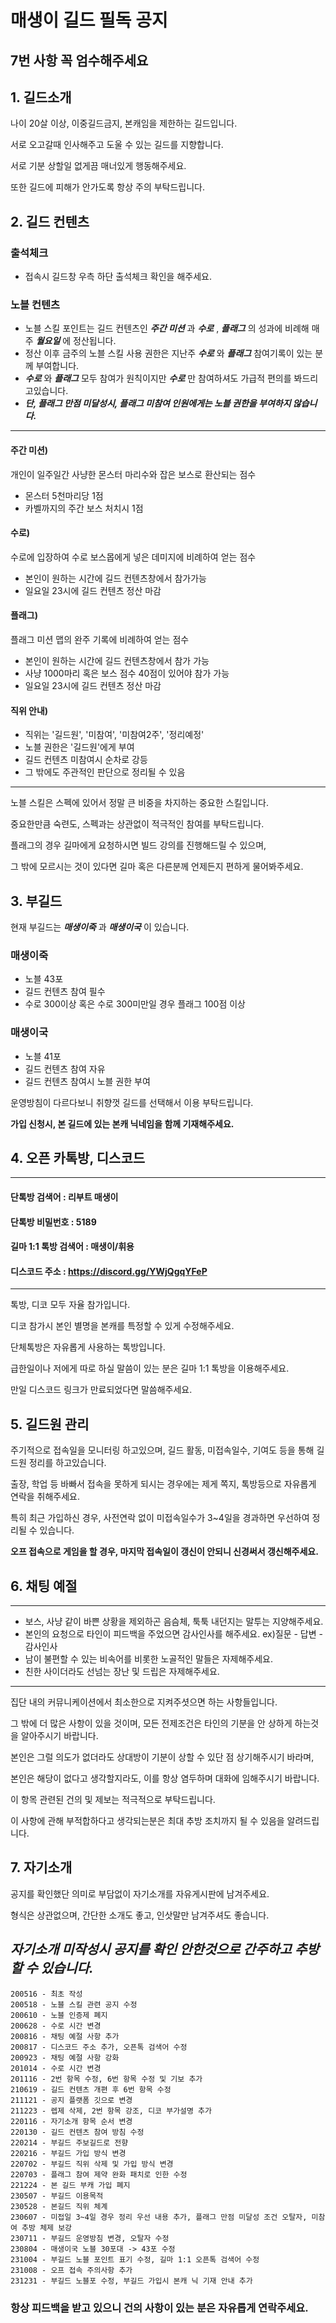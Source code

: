 # 매생이 길드 필독 공지

## 7번 사항 꼭 엄수해주세요

## 1. 길드소개
나이 20살 이상, 이중길드금지, 본캐임을 제한하는 길드입니다.

서로 오고갈때 인사해주고 도울 수 있는 길드를 지향합니다.

서로 기분 상할일 없게끔 매너있게 행동해주세요.

또한 길드에 피해가 안가도록 항상 주의 부탁드립니다.


## 2. 길드 컨텐츠
### 출석체크
- 접속시 길드창 우측 하단 출석체크 확인을 해주세요.

### 노블 컨텐츠
 - 노블 스킬 포인트는 길드 컨텐츠인 ___주간 미션___ 과 ___수로___ , ___플래그___ 의 성과에 비례해 매주 ___월요일___ 에 정산됩니다.
 - 정산 이후 금주의 노블 스킬 사용 권한은 지난주 ___수로___ 와 ___플래그___ 참여기록이 있는 분께 부여합니다.
 - ___수로___ 와 ___플래그___ 모두 참여가 원칙이지만 ___수로___ 만 참여하셔도 가급적 편의를 봐드리고있습니다.
 - ___단, 플래그 만점 미달성시, 플래그 미참여 인원에게는 노블 권한을 부여하지 않습니다.___

***
#### 주간 미션)
개인이 일주일간 사냥한 몬스터 마리수와 잡은 보스로 환산되는 점수
 - 몬스터 5천마리당 1점
 - 카벨까지의 주간 보스 처치시 1점

#### 수로)
수로에 입장하여 수로 보스몹에게 넣은 데미지에 비례하여 얻는 점수
 - 본인이 원하는 시간에 길드 컨텐츠창에서 참가가능
 - 일요일 23시에 길드 컨텐츠 정산 마감

#### 플래그)
플래그 미션 맵의 완주 기록에 비례하여 얻는 점수
 - 본인이 원하는 시간에 길드 컨텐츠창에서 참가 가능
 - 사냥 1000마리 혹은 보스 점수 40점이 있어야 참가 가능
 - 일요일 23시에 길드 컨텐츠 정산 마감

#### 직위 안내)
 - 직위는 '길드원', '미참여', '미참여2주', '정리예정'
 - 노블 권한은 '길드원'에게 부여
 - 길드 컨텐츠 미참여시 순차로 강등
 - 그 밖에도 주관적인 판단으로 정리될 수 있음

***

노블 스킬은 스펙에 있어서 정말 큰 비중을 차지하는 중요한 스킬입니다.

중요한만큼 숙련도, 스펙과는 상관없이 적극적인 참여를 부탁드립니다.

플래그의 경우 길마에게 요청하시면 빌드 강의를 진행해드릴 수 있으며,

그 밖에 모르시는 것이 있다면 길마 혹은 다른분께 언제든지 편하게 물어봐주세요.


## 3. 부길드
현재 부길드는 ___매생이죽___ 과 ___매생이국___ 이 있습니다.

### 매생이죽
- 노블 43포
- 길드 컨텐츠 참여 필수
- 수로 300이상 혹은 수로 300미만일 경우 플래그 100점 이상

### 매생이국
- 노블 41포
- 길드 컨텐츠 참여 자유
- 길드 컨텐츠 참여시 노블 권한 부여

운영방침이 다르다보니 취향껏 길드를 선택해서 이용 부탁드립니다.

__가입 신청시, 본 길드에 있는 본캐 닉네임을 함께 기재해주세요.__


## 4. 오픈 카톡방, 디스코드
***
#### 단톡방 검색어 : 리부트 매생이
#### 단톡방 비밀번호 : 5189
#### 길마 1:1 톡방 검색어 : 매생이/휘용
#### 디스코드 주소 : https://discord.gg/YWjQgqYFeP
***
톡방, 디코 모두 자율 참가입니다.

디코 참가시 본인 별명을 본캐를 특정할 수 있게 수정해주세요.

단체톡방은 자유롭게 사용하는 톡방입니다.

급한일이나 저에게 따로 하실 말씀이 있는 분은 길마 1:1 톡방을 이용해주세요.

만일 디스코드 링크가 만료되었다면 말씀해주세요.


## 5. 길드원 관리
주기적으로 접속일을 모니터링 하고있으며, 길드 활동, 미접속일수, 기여도 등을 통해 길드원 정리를 하고있습니다.

출장, 학업 등 바빠서 접속을 못하게 되시는 경우에는 제게 쪽지, 톡방등으로 자유롭게 연락을 취해주세요.

특히 최근 가입하신 경우, 사전연락 없이 미접속일수가 3~4일을 경과하면 우선하여 정리될 수 있습니다.

__오프 접속으로 게임을 할 경우, 마지막 접속일이 갱신이 안되니 신경써서 갱신해주세요.__


## 6. 채팅 예절
***
 - 보스, 사냥 같이 바쁜 상황을 제외하곤 음슴체, 툭툭 내던지는 말투는 지양해주세요.
 - 본인의 요청으로 타인이 피드백을 주었으면 감사인사를 해주세요. ex)질문 - 답변 - 감사인사
 - 남이 불편할 수 있는 비속어를 비롯한 노골적인 말들은 자제해주세요.
 - 친한 사이더라도 선넘는 장난 및 드립은 자제해주세요.

***

집단 내의 커뮤니케이션에서 최소한으로 지켜주셧으면 하는 사항들입니다.

그 밖에 더 많은 사항이 있을 것이며, 모든 전제조건은 타인의 기분을 안 상하게 하는것을 알아주시기 바랍니다.

본인은 그럴 의도가 없더라도 상대방이 기분이 상할 수 있단 점 상기해주시기 바라며,

본인은 해당이 없다고 생각할지라도, 이를 항상 염두하며 대화에 임해주시기 바랍니다.

이 항목 관련된 건의 및 제보는 적극적으로 부탁드립니다.

이 사항에 관해 부적합하다고 생각되는분은 최대 추방 조치까지 될 수 있음을 알려드립니다.

## 7. 자기소개
공지를 확인했단 의미로 부담없이 자기소개를 자유게시판에 남겨주세요.

형식은 상관없으며, 간단한 소개도 좋고, 인삿말만 남겨주셔도 좋습니다.

## ___자기소개 미작성시 공지를 확인 안한것으로 간주하고 추방할 수 있습니다.___


```
200516 - 최초 작성
200518 - 노블 스킬 관련 공지 수정
200610 - 노블 인증제 폐지
200628 - 수로 시간 변경
200816 - 채팅 예절 사항 추가
200817 - 디스코드 주소 추가, 오픈톡 검색어 수정
200923 - 채팅 예절 사항 강화
201014 - 수로 시간 변경
201116 - 2번 항목 수정, 6번 항목 수정 및 기보 추가
210619 - 길드 컨텐츠 개편 후 6번 항목 수정
211121 - 공지 플랫폼 깃으로 변경
211223 - 렙제 삭제, 2번 항목 강조, 디코 부가설명 추가
220116 - 자기소개 항목 순서 변경
220130 - 길드 컨텐츠 참여 방침 수정
220214 - 부길드 주보길드로 전향
220216 - 부길드 가입 방식 변경
220702 - 부길드 직위 삭제 및 가입 방식 변경
220703 - 플래그 참여 제약 완화 패치로 인한 수정
221224 - 본 길드 부캐 가입 폐지
230507 - 부길드 이용목적
230528 - 본길드 직위 체계 
230607 - 미접일 3~4일 경우 정리 우선 내용 추가, 플래그 만점 미달성 조건 오탈자, 미참여 추방 체제 보강
230711 - 부길드 운영방침 변경, 오탈자 수정
230804 - 매생이국 노블 30포대 -> 43포 수정
231004 - 부길드 노블 포인트 표기 수정, 길마 1:1 오픈톡 검색어 수정
231008 - 오프 접속 주의사항 추가
231231 - 부길드 노블포 수정, 부길드 가입시 본캐 닉 기재 안내 추가
```

### 항상 피드백을 받고 있으니 건의 사항이 있는 분은 자유롭게 연락주세요.
